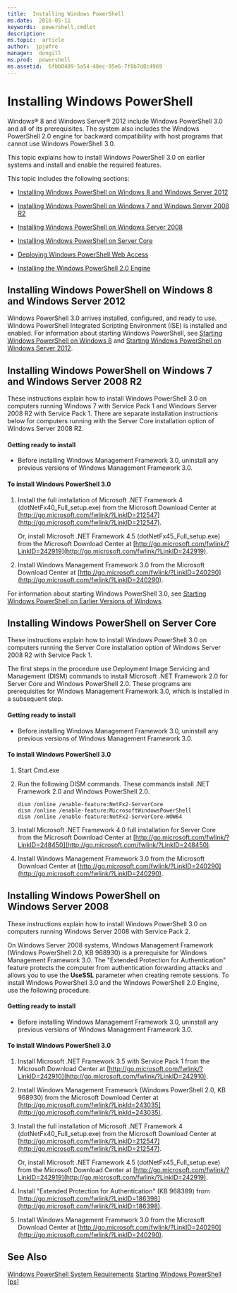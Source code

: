 ```yaml
---
title:  Installing Windows PowerShell
ms.date:  2016-05-11
keywords:  powershell,cmdlet
description:  
ms.topic:  article
author:  jpjofre
manager:  dongill
ms.prod:  powershell
ms.assetid:  6fbb0409-5a54-48ec-95e6-7f8b7d8c4969
---
```


# Installing Windows PowerShell
Windows® 8 and Windows Server® 2012 include Windows PowerShell 3.0 and all of its prerequisites. The system also includes the Windows PowerShell 2.0 engine for backward compatibility with host programs that cannot use Windows PowerShell 3.0.

This topic explains how to install Windows PowerShell 3.0 on earlier systems and install and enable the required features.

This topic includes the following sections:

-   [Installing Windows PowerShell on Windows 8 and Windows Server 2012](Installing-Windows-PowerShell.md#BKMK_InstallingOnWindows8andWindowsServer2012)

-   [Installing Windows PowerShell on Windows 7 and Windows Server 2008 R2](Installing-Windows-PowerShell.md#BKMK_InstallingOnWindows7andWindowsServer2008R2)

-   [Installing Windows PowerShell on Windows Server 2008](Installing-Windows-PowerShell.md#BKMK_InstallingOnWindowsServer2008LH)

-   [Installing Windows PowerShell on Server Core](Installing-Windows-PowerShell.md#BKMK_InstallingOnServerCore)

-   [Deploying Windows PowerShell Web Access](https://technet.microsoft.com/en-us/library/639d0eff-98a3-4124-b52c-26921ebd98b0)

-   [Installing the Windows PowerShell 2.0 Engine](Installing-the-Windows-PowerShell-2.0-Engine.md)

## <a name="BKMK_InstallingOnWindows8andWindowsServer2012"></a>Installing Windows PowerShell on Windows 8 and Windows Server 2012
Windows PowerShell 3.0 arrives installed, configured, and ready to use. Windows PowerShell Integrated Scripting Environment (ISE) is installed and enabled. For information about starting Windows PowerShell, see [Starting Windows PowerShell on Windows 8](https://technet.microsoft.com/en-us/library/d7be1668-8617-4890-ad90-dd9765fbd2c3) and [Starting Windows PowerShell on Windows Server 2012](https://technet.microsoft.com/library/hh831491.aspx#BKMK_powershell).

## <a name="BKMK_InstallingOnWindows7andWindowsServer2008R2"></a>Installing Windows PowerShell on Windows 7 and Windows Server 2008 R2
These instructions explain how to install Windows PowerShell 3.0 on computers running Windows 7 with Service Pack 1 and Windows Server 2008 R2 with Service Pack 1. There are separate installation instructions below for computers running with the Server Core installation option of Windows Server 2008 R2.

#### Getting ready to install

-   Before installing Windows Management Framework 3.0, uninstall any previous versions of Windows Management Framework 3.0.

#### To install Windows PowerShell 3.0

1.  Install the full installation of Microsoft .NET Framework 4 (dotNetFx40_Full_setup.exe) from the Microsoft Download Center at [http://go.microsoft.com/fwlink/?LinkID=212547](http://go.microsoft.com/fwlink/?LinkID=212547).

    Or, install Microsoft .NET Framework 4.5 (dotNetFx45_Full_setup.exe) from the Microsoft Download Center at [http://go.microsoft.com/fwlink/?LinkID=242919](http://go.microsoft.com/fwlink/?LinkID=242919).

2.  Install Windows Management Framework 3.0 from the Microsoft Download Center at [http://go.microsoft.com/fwlink/?LinkID=240290](http://go.microsoft.com/fwlink/?LinkID=240290).

For information about starting Windows PowerShell 3.0, see [Starting Windows PowerShell on Earlier Versions of Windows](Starting-Windows-PowerShell-on-Earlier-Versions-of-Windows.md).

## <a name="BKMK_InstallingOnServerCore"></a>Installing Windows PowerShell on Server Core
These instructions explain how to install Windows PowerShell 3.0 on computers running the Server Core installation option of Windows Server 2008 R2 with Service Pack 1.

The first steps in the procedure use Deployment Image Servicing and Management (DISM) commands to install Microsoft .NET Framework 2.0 for Server Core and Windows PowerShell 2.0. These programs are prerequisites for Windows Management Framework 3.0, which is installed in a subsequent step.

#### Getting ready to install

-   Before installing Windows Management Framework 3.0, uninstall any previous versions of Windows Management Framework 3.0.

#### To install Windows PowerShell 3.0

1.  Start Cmd.exe

2.  Run the following DISM commands. These commands install .NET Framework 2.0 and Windows PowerShell 2.0.

    ```
    dism /online /enable-feature:NetFx2-ServerCore
    dism /online /enable-feature:MicrosoftWindowsPowerShell
    dism /online /enable-feature:NetFx2-ServerCore-WOW64
    ```

3.  Install Microsoft .NET Framework 4.0 full installation for Server Core from the Microsoft Download Center at [http://go.microsoft.com/fwlink/?LinkID=248450](http://go.microsoft.com/fwlink/?LinkID=248450).

4.  Install Windows Management Framework 3.0 from the Microsoft Download Center at [http://go.microsoft.com/fwlink/?LinkID=240290](http://go.microsoft.com/fwlink/?LinkID=240290).

## <a name="BKMK_InstallingOnWindowsServer2008LH"></a>Installing Windows PowerShell on Windows Server 2008
These instructions explain how to install Windows PowerShell 3.0 on computers running Windows Server 2008 with Service Pack 2.

On Windows Server 2008 systems, Windows Management Framework (Windows PowerShell 2.0, KB 968930) is a prerequisite for Windows Management Framework 3.0. The "Extended Protection for Authentication" feature protects the computer from authentication forwarding attacks and allows you to use the **UseSSL** parameter when creating remote sessions. To install Windows PowerShell 3.0 and the Windows PowerShell 2.0 Engine, use the following procedure.

#### Getting ready to install

-   Before installing Windows Management Framework 3.0, uninstall any previous versions of Windows Management Framework 3.0.

#### To install Windows PowerShell 3.0

1.  Install Microsoft .NET Framework 3.5 with Service Pack 1 from the Microsoft Download Center at [http://go.microsoft.com/fwlink/?LinkID=242910](http://go.microsoft.com/fwlink/?LinkID=242910).

2.  Install Windows Management Framework (Windows PowerShell 2.0, KB 968930) from the Microsoft Download Center at [http://go.microsoft.com/fwlink/?LinkId=243035](http://go.microsoft.com/fwlink/?LinkId=243035).

3.  Install the full installation of Microsoft .NET Framework 4 (dotNetFx40_Full_setup.exe) from the Microsoft Download Center at [http://go.microsoft.com/fwlink/?LinkID=212547](http://go.microsoft.com/fwlink/?LinkID=212547).

    Or, install Microsoft .NET Framework 4.5 (dotNetFx45_Full_setup.exe) from the Microsoft Download Center at [http://go.microsoft.com/fwlink/?LinkID=242919](http://go.microsoft.com/fwlink/?LinkID=242919).

4.  Install "Extended Protection for Authentication" (KB 968389) from [http://go.microsoft.com/fwlink/?LinkID=186398](http://go.microsoft.com/fwlink/?LinkID=186398).

5.  Install Windows Management Framework 3.0 from the Microsoft Download Center at [http://go.microsoft.com/fwlink/?LinkID=240290](http://go.microsoft.com/fwlink/?LinkID=240290).

## See Also
[Windows PowerShell System Requirements](Windows-PowerShell-System-Requirements.md)
[Starting Windows PowerShell [ps]](https://technet.microsoft.com/en-us/library/8ec8c2d7-8e7c-4722-a3d2-498fe5739a8e)
